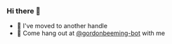 ### Hi there 👋

- 🤔 I've moved to another handle
- 💬 Come hang out at [@gordonbeeming-bot](https://github.com/gordonbeeming-bot) with me 
